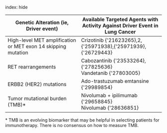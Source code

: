 index: hide

| Genetic Alteration (ie, Driver event) | Available Targeted Agents with Activity Against Driver Event in Lung Cancer |
|---------------------------------------|-----------------------------------------------------------------------------|
| High-level MET amplification or MET exon 14 skipping mutation | Crizotinib {'21623265},2,{'25971938},{'25971939},{'26729443} |
| RET rearrangements | Cabozantinib {'23533264},{'27825636} <br />Vandetanib {'27803005} |
| ERBB2 (HER2) mutations | Ado-trastuzumab emtansine {'29989854} |
| Tumor mutational burden (TMB)* | Nivolumab + ipilimumab {'29658845} <br />Nivolumab {'28636851} |

\* TMB is an evolving biomarker that may be helpful in selecting patients for immunotherapy. There is no consensus on how to measure TMB.